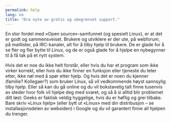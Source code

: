 ```yaml
---
permalink: help
lang: no
title: "Dra nyte av gratis og ubegrenset support."
---
```


En stor fordel med «Open source»-samfunnet (og spesielt Linux), er at det er godt og sammensveiset. Brukere og utviklere er der ute, på webforum, på maillister, på IRC-kanaler, alt for å tilby hjelp til brukere. De er glade for å se fler og fler bytte til Linux, og de er også glade for å hjelpe en nybegynner til å få tak på et nytt system.

Hvis det er noe du ikke helt forstår, eller hvis du har et program som ikke virker korrekt, eller hvis du ikke finner en funksjon eller tjeneste du leter etter, ikke nøl med å spør etter hjelp. Og hvis det er noen du kjenner (familie? Kollegaer?) som bruker Linux, så vil vedkommende høyst sannsylig tilby hjelp. Eller så kan du gå online og du vil bokstavelig talt finne tusenvis av steder hvor folk vil hjelpe deg med svaret, og så å si alltid blir problemet ditt løst: Geeks er faktisk veldig hyggelige, hvis du er høflig og grei tilbake. Bare skriv «Linux hjelp» (eller bytt ut «Linux» med din distribusjon – se installasjonsdelen av websiden) i Google og du vil garantert finne all hjelpen du trenger.




